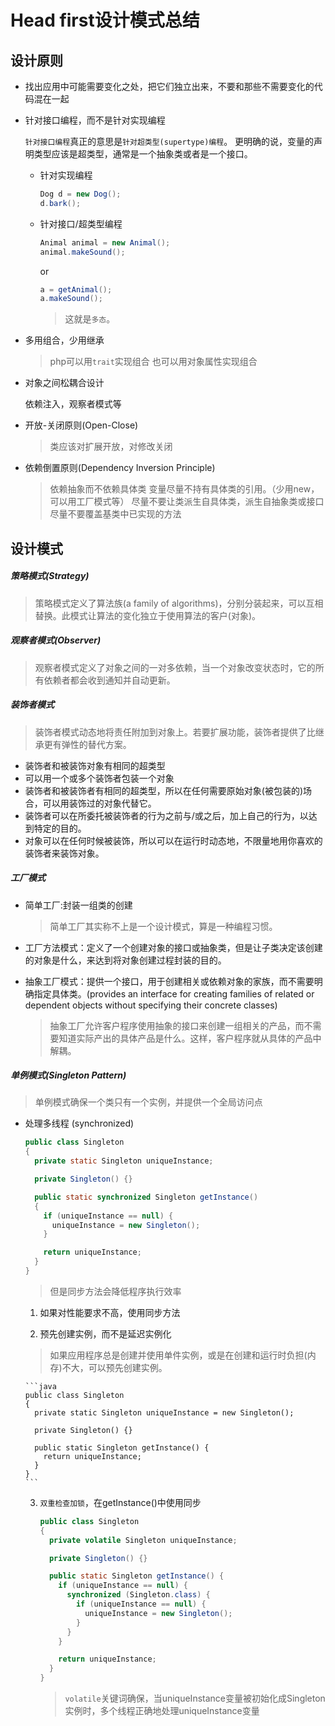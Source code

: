 # Head first设计模式总结

## 设计原则
* 找出应用中可能需要变化之处，把它们独立出来，不要和那些不需要变化的代码混在一起
* 针对接口编程，而不是针对实现编程

  `针对接口编程`真正的意思是`针对超类型(supertype)编程`。
  更明确的说，变量的声明类型应该是超类型，通常是一个抽象类或者是一个接口。

  - 针对实现编程
    ```java
    Dog d = new Dog();
    d.bark();
    ```
  - 针对接口/超类型编程

    ```java
    Animal animal = new Animal();
    animal.makeSound();
    ```
    or
    ```java
    a = getAnimal();
    a.makeSound();
    ```

    > 这就是`多态`。

* 多用组合，少用继承
  > php可以用`trait`实现组合
  > 也可以用对象属性实现组合

* 对象之间松耦合设计

  依赖注入，观察者模式等

* 开放-关闭原则(Open-Close)
  > 类应该对扩展开放，对修改关闭

* 依赖倒置原则(Dependency Inversion Principle)
  > 依赖抽象而不依赖具体类
  > 变量尽量不持有具体类的引用。（少用new，可以用工厂模式等）
  > 尽量不要让类派生自具体类，派生自抽象类或接口
  > 尽量不要覆盖基类中已实现的方法


## 设计模式

##### 策略模式(Strategy)

  > 策略模式定义了算法族(a family of algorithms)，分别分装起来，可以互相替换。此模式让算法的变化独立于使用算法的客户(对象)。

##### 观察者模式(Observer)

  > 观察者模式定义了对象之间的一对多依赖，当一个对象改变状态时，它的所有依赖者都会收到通知并自动更新。

##### 装饰者模式

  > 装饰者模式动态地将责任附加到对象上。若要扩展功能，装饰者提供了比继承更有弹性的替代方案。

  - 装饰者和被装饰对象有相同的超类型
  - 可以用一个或多个装饰者包装一个对象
  - 装饰者和被装饰者有相同的超类型，所以在任何需要原始对象(被包装的)场合，可以用装饰过的对象代替它。
  - 装饰者可以在所委托被装饰者的行为之前与/或之后，加上自己的行为，以达到特定的目的。
  - 对象可以在任何时候被装饰，所以可以在运行时动态地，不限量地用你喜欢的装饰者来装饰对象。

##### 工厂模式

  - 简单工厂:封装一组类的创建
    > 简单工厂其实称不上是一个设计模式，算是一种编程习惯。

  - 工厂方法模式：定义了一个创建对象的接口或抽象类，但是让子类决定该创建的对象是什么，来达到将对象创建过程封装的目的。

  - 抽象工厂模式：提供一个接口，用于创建相关或依赖对象的家族，而不需要明确指定具体类。(provides an interface for creating families of related or dependent objects without specifying their concrete classes)

    > 抽象工厂允许客户程序使用抽象的接口来创建一组相关的产品，而不需要知道实际产出的具体产品是什么。这样，客户程序就从具体的产品中解耦。

##### 单例模式(Singleton Pattern)

  > 单例模式确保一个类只有一个实例，并提供一个全局访问点

  * 处理多线程 (synchronized)

    ```java
    public class Singleton
    {
      private static Singleton uniqueInstance;

      private Singleton() {}

      public static synchronized Singleton getInstance()
      {
        if (uniqueInstance == null) {
          uniqueInstance = new Singleton();
        }

        return uniqueInstance;
      }
    }
    ```

    > 但是同步方法会降低程序执行效率

    1. 如果对性能要求不高，使用同步方法

    2. 预先创建实例，而不是延迟实例化

      > 如果应用程序总是创建并使用单件实例，或是在创建和运行时负担(内存)不大，可以预先创建实例。

        ```java
        public class Singleton
        {
          private static Singleton uniqueInstance = new Singleton();

          private Singleton() {}

          public static Singleton getInstance() {
            return uniqueInstance;
          }
        }
        ```

    3. `双重检查加锁`，在getInstance()中使用同步

        ```java
        public class Singleton
        {
          private volatile Singleton uniqueInstance;

          private Singleton() {}

          public static Singleton getInstance() {
            if (uniqueInstance == null) {
              synchronized (Singleton.class) {
                if (uniqueInstance == null) {
                  uniqueInstance = new Singleton();
                }
              }
            }

            return uniqueInstance;
          }
        }
        ```

        > `volatile`关键词确保，当uniqueInstance变量被初始化成Singleton实例时，多个线程正确地处理uniqueInstance变量




